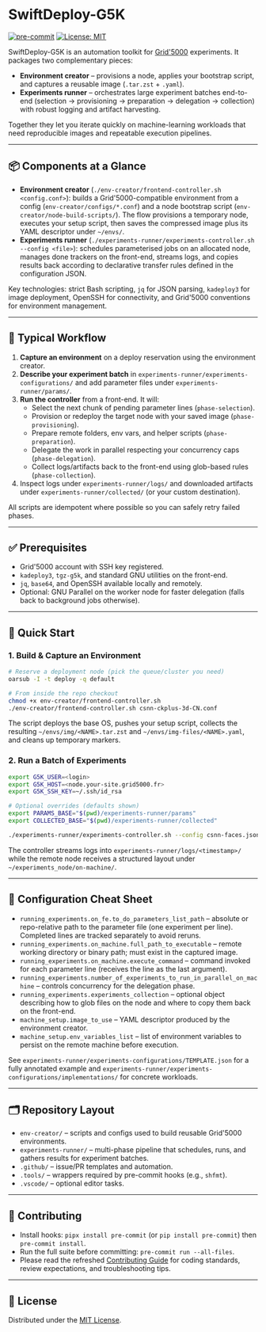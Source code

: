 # SwiftDeploy-G5K

[![pre-commit](https://img.shields.io/badge/pre--commit-enabled-brightgreen?logo=pre-commit&logoColor=white)](https://github.com/pre-commit/pre-commit)
[![License: MIT](https://img.shields.io/badge/License-MIT-yellow.svg)](https://opensource.org/licenses/MIT)

SwiftDeploy-G5K is an automation toolkit for [Grid'5000](https://www.grid5000.fr/) experiments. It packages two
complementary pieces:

- **Environment creator** – provisions a node, applies your bootstrap script, and captures a reusable image
  (`.tar.zst` + `.yaml`).
- **Experiments runner** – orchestrates large experiment batches end-to-end (selection → provisioning → preparation →
  delegation → collection) with robust logging and artifact harvesting.

Together they let you iterate quickly on machine-learning workloads that need reproducible images and repeatable
execution pipelines.

---

## 📦 Components at a Glance

- **Environment creator** (`./env-creator/frontend-controller.sh <config.conf>`): builds a Grid'5000-compatible
  environment from a config (`env-creator/configs/*.conf`) and a node bootstrap script
  (`env-creator/node-build-scripts/`). The flow provisions a temporary node, executes your setup script, then saves the
  compressed image plus its YAML descriptor under `~/envs/`.
- **Experiments runner** (`./experiments-runner/experiments-controller.sh --config <file>`): schedules parameterised
  jobs on an allocated node, manages done trackers on the front-end, streams logs, and copies results back according to
  declarative transfer rules defined in the configuration JSON.

Key technologies: strict Bash scripting, `jq` for JSON parsing, `kadeploy3` for image deployment, OpenSSH for
connectivity, and Grid'5000 conventions for environment management.

---

## 🧭 Typical Workflow

1. **Capture an environment** on a deploy reservation using the environment creator.
2. **Describe your experiment batch** in `experiments-runner/experiments-configurations/` and add parameter files under
   `experiments-runner/params/`.
3. **Run the controller** from a front-end. It will:
   - Select the next chunk of pending parameter lines (`phase-selection`).
   - Provision or redeploy the target node with your saved image (`phase-provisioning`).
   - Prepare remote folders, env vars, and helper scripts (`phase-preparation`).
   - Delegate the work in parallel respecting your concurrency caps (`phase-delegation`).
   - Collect logs/artifacts back to the front-end using glob-based rules (`phase-collection`).
4. Inspect logs under `experiments-runner/logs/` and downloaded artifacts under `experiments-runner/collected/` (or your
   custom destination).

All scripts are idempotent where possible so you can safely retry failed phases.

---

## ✅ Prerequisites

- Grid'5000 account with SSH key registered.
- `kadeploy3`, `tgz-g5k`, and standard GNU utilities on the front-end.
- `jq`, `base64`, and OpenSSH available locally and remotely.
- Optional: GNU Parallel on the worker node for faster delegation (falls back to background jobs otherwise).

---

## 🚀 Quick Start

### 1. Build & Capture an Environment

```bash
# Reserve a deployment node (pick the queue/cluster you need)
oarsub -I -t deploy -q default

# From inside the repo checkout
chmod +x env-creator/frontend-controller.sh
./env-creator/frontend-controller.sh csnn-ckplus-3d-CN.conf
```

The script deploys the base OS, pushes your setup script, collects the resulting `~/envs/img/<NAME>.tar.zst` and
`~/envs/img-files/<NAME>.yaml`, and cleans up temporary markers.

### 2. Run a Batch of Experiments

```bash
export G5K_USER=<login>
export G5K_HOST=<node.your-site.grid5000.fr>
export G5K_SSH_KEY=~/.ssh/id_rsa

# Optional overrides (defaults shown)
export PARAMS_BASE="$(pwd)/experiments-runner/params"
export COLLECTED_BASE="$(pwd)/experiments-runner/collected"

./experiments-runner/experiments-controller.sh --config csnn-faces.json --verbose
```

The controller streams logs into `experiments-runner/logs/<timestamp>/` while the remote node receives a structured
layout under `~/experiments_node/on-machine/`.

---

## 🧾 Configuration Cheat Sheet

- `running_experiments.on_fe.to_do_parameters_list_path` – absolute or repo-relative path to the parameter file (one
  experiment per line). Completed lines are tracked separately to avoid reruns.
- `running_experiments.on_machine.full_path_to_executable` – remote working directory or binary path; must exist in the
  captured image.
- `running_experiments.on_machine.execute_command` – command invoked for each parameter line (receives the line as the
  last argument).
- `running_experiments.number_of_experiments_to_run_in_parallel_on_machine` – controls concurrency for the delegation
  phase.
- `running_experiments.experiments_collection` – optional object describing how to glob files on the node and where to
  copy them back on the front-end.
- `machine_setup.image_to_use` – YAML descriptor produced by the environment creator.
- `machine_setup.env_variables_list` – list of environment variables to persist on the remote machine before execution.

See `experiments-runner/experiments-configurations/TEMPLATE.json` for a fully annotated example and
`experiments-runner/experiments-configurations/implementations/` for concrete workloads.

---

## 🗂️ Repository Layout

- `env-creator/` – scripts and configs used to build reusable Grid'5000 environments.
- `experiments-runner/` – multi-phase pipeline that schedules, runs, and gathers results for experiment batches.
- `.github/` – issue/PR templates and automation.
- `.tools/` – wrappers required by pre-commit hooks (e.g., `shfmt`).
- `.vscode/` – optional editor tasks.

---

## 🤝 Contributing

- Install hooks: `pipx install pre-commit` (or `pip install pre-commit`) then `pre-commit install`.
- Run the full suite before committing: `pre-commit run --all-files`.
- Please read the refreshed [Contributing Guide](./CONTRIBUTING.md) for coding standards, review expectations, and
  troubleshooting tips.

---

## 📄 License

Distributed under the [MIT License](./LICENSE).
